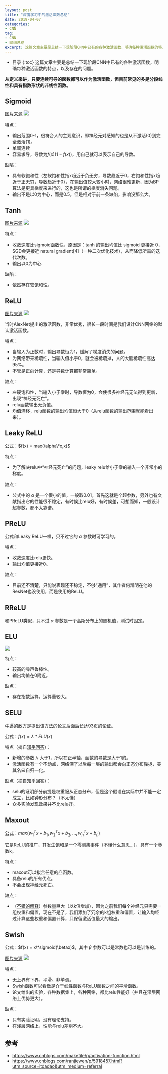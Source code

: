 ```yaml
---
layout: post
title: "深度学习中的激活函数总结"
date: 2019-04-07
categories:
- CNN
tag:
- CNN
- 网络总结
excerpt: 这篇文章主要是总结一下现阶段CNN中已有的各种激活函数，明确每种激活函数的特点，以及存在的问题。
---
```

* 目录
{:toc}
这篇文章主要是总结一下现阶段CNN中已有的各种激活函数，明确每种激活函数的特点，以及存在的问题。

**从定义来讲，只要连续可导的函数都可以作为激活函数，但目前常见的多是分段线性和具有指数形状的非线性函数。**

## Sigmoid

[图片来源](https://www.cnblogs.com/ranjiewen/p/5918457.html?utm_source=itdadao&utm_medium=referral)
<img src="/assets/images/posts/act/sigmoid.jpg"/>

特点：
- 输出范围0-1，很符合人的主观意识，即神经元对感知的也是从不激活(0)到完全激活(1)。
- 单调连续
- 容易求导，导数为$f(x)(1-f(x))$，用自己就可以表示自己的导数。

缺陷：

- 具有软饱和性（左软饱和性指x趋近于负无穷，导数趋近于0，右饱和性指x趋近于正无穷，导数趋近于0），在输出值较大较小时，网络很难更新，因为BP算法是更具梯度来进行的，这也是所谓的梯度消失问题。
- 输出不是以0为中心，而是0.5。但是相对于前一条缺陷，影响没那么大。

## Tanh

[图片来源](https://www.cnblogs.com/ranjiewen/p/5918457.html?utm_source=itdadao&utm_medium=referral)
<img src="/assets/images/posts/act/tanh.jpg"/>

特点：
- 收敛速度比sigmoid函数快，原因是：tanh 的输出均值比 sigmoid 更接近 0，SGD会更接近 natural gradient[4]（一种二次优化技术），从而降低所需的迭代次数。
- 输出以0为中心

缺陷：
- 依然存在软饱和性。

## ReLU

[图片来源](https://www.cnblogs.com/ranjiewen/p/5918457.html?utm_source=itdadao&utm_medium=referral)
<img src="/assets/images/posts/act/relu.jpg"/>

当时AlexNet提出的激活函数，非常优秀，很长一段时间是我们设计CNN网络的默认激活函数。

特点：
- 当输入为正数时，输出导数恒为1，缓解了梯度消失的问题。
- 为网络带来稀疏性，当输入值小于0，就会被稀疏掉，人的大脑稀疏性高达95%。
- 不管是正向计算，还是导数计算都非常简单。

缺点：
- 左硬饱和性，当输入小于零时，导数恒为0，会使很多神经元无法得到更新，出现“神经元死亡”。
- relu函数输出无负值。
- 均值漂移，relu函数的输出均值恒大于0（从relu函数的输出范围就能看出来）。

## Leaky ReLU

公式：$f(x) = max(\alpha\*x,x)$

特点：
- 为了解决relu中“神经元死亡”的问题，leaky relu给小于零的输入一个非常小的梯度。

缺点：
- 公式中的 $\alpha$ 是一个很小的值，一般取0.01，首先这就是个超参数，另外也有文献指出它的性能很不稳定，有时候比relu好，有时候差，可想而知，一般设计超参数，都不太靠谱。

## PReLU

公式和Leaky ReLU一样，只不过它的 $\alpha$ 参数时可学习的。

特点：
- 收敛速度比relu更快。
- 输出均值更接近0。

缺点：
- 目前还不清楚，只能说表现还不稳定，不够“通用”，其作者何凯明在他的ResNet也没使用，而是使用的ReLU。

## RReLU

和PReLU类似，只不过 $\alpha$ 参数是一个高斯分布上的随机值，测试时固定。

## ELU

<img src="/assets/images/posts/act/elu.jpg"/>

特点：
- 较高的噪声鲁棒性。
- 输出均值在0附近。

缺点：
- 存在指数运算，运算量较大。

## SELU

牛逼的敌方是提出该方法的论文后面后长达93页的论证。

公式：$f(x)=\lambda*ELU(x)$

特点（摘自[知乎回答](https://www.zhihu.com/question/60910412)）：
- 新增的参数 $\lambda$ 大于1，所以在正半轴，函数的导数是大于1的。
- 激活函数有一个不动点，网络深了以后每一层的输出都会向正态分布靠拢，美其名曰自归一化。

缺点（摘自[知乎回答](https://www.zhihu.com/question/60910412)）：
- selu的证明部分前提是权重服从正态分布，但是这个假设在实际中并不能一定成立，比如钟形分布？（不太懂）
- 众多实验发现效果并不比relu好。

## Maxout

公式：$max(w_1^Tx+b_1,w_2^Tx+b_2,...,w_n^Tx+b_n)$

它是ReLU的推广，其发生饱和是一个零测集事件（不懂什么意思...），具有一个参数k。

特点：
- maxout可以拟合任意的凸函数。
- 具备relu的所有优点。
- 不会出现神经元死亡。

缺点：
- （[不错的解释](https://blog.csdn.net/hjimce/article/details/50414467)）参数量巨大（以k倍增加），因为之前我们每个神经元只需要一组权重和偏置，现在不是了，我们添加了冗余的k组权重和偏置，让输入均经过计算这些权重和偏置计算，只保留激活值最大的输出。

## Swish

公式：$f(x) = x\*sigmoid(\betax)$，其中 $\beta$ 参数可以是常数也可以是训练的。

[图片来源](https://www.cnblogs.com/makefile/p/activation-function.html)
<img src="/assets/images/posts/act/swish.png"/>

特点：
- 无上界有下界、平滑、非单调。
- Swish函数可以看做是介于线性函数与ReLU函数之间的平滑函数。
- 论文给出的实验，各种数据集上，各种网络，都比relu性能好（并且在深层网络上优势更大）。

缺点：
- 只有实验证明，没有理论支持。
- 在浅层网络上，性能与relu差别不大。

## 参考
- https://www.cnblogs.com/makefile/p/activation-function.html
- https://www.cnblogs.com/ranjiewen/p/5918457.html?utm_source=itdadao&utm_medium=referral



